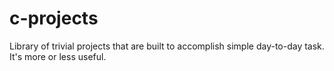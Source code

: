 # c-projects
Library of trivial projects that are built to accomplish simple day-to-day task. It's more or less useful.
